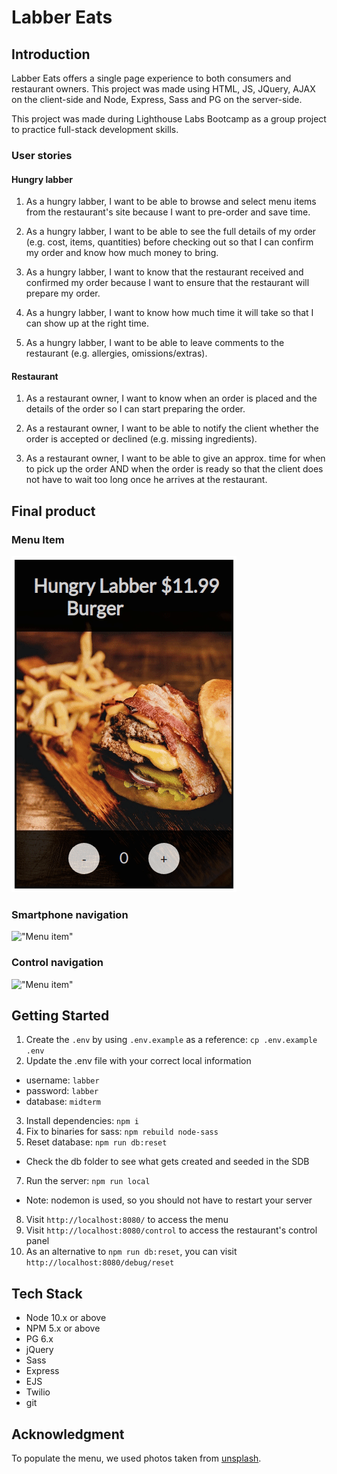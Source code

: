 # Labber Eats

## Introduction
Labber Eats offers a single page experience to both consumers and restaurant owners. This project was made using HTML, JS, JQuery, AJAX on the client-side and Node, Express, Sass and PG on the server-side.

This project was made during Lighthouse Labs Bootcamp as a group project to practice full-stack development skills.

### User stories

#### Hungry labber

1. As a hungry labber, I want to be able to browse and select menu items from the restaurant's site because I want to pre-order and save time.

2. As a hungry labber, I want to be able to see the full details of my order (e.g. cost, items, quantities) before checking out so that I can confirm my order and know how much money to bring.

3. As a hungry labber, I want to know that the restaurant received and confirmed my order because I want to ensure that the restaurant will prepare my order.

4. As a hungry labber, I want to know how much time it will take so that I can show up at the right time.

5. As a hungry labber, I want to be able to leave comments to the restaurant (e.g. allergies, omissions/extras).

#### Restaurant

1. As a restaurant owner, I want to know when an order is placed and the details of the order so I can start preparing the order.

2. As a restaurant owner, I want to be able to notify the client whether the order is accepted or declined (e.g. missing ingredients).

3. As a restaurant owner, I want to be able to give an approx. time for when to pick up the order AND when the order is ready so that the client does not have to wait too long once he arrives at the restaurant.


## Final product

### Menu Item
!["Menu item"](https://github.com/NX915/labber-eats/blob/new_readme/docs/hover-menu-item.gif?raw=true)

### Smartphone navigation
!["Menu item"](https://github.com/NX915/labber-eats/blob/new_readme/docs/smartphone-demo.gif?raw=true)

### Control navigation
!["Menu item"](https://github.com/NX915/labber-eats/blob/new_readme/docs/control-navigation-1000px.gif?raw=true)

## Getting Started

1. Create the `.env` by using `.env.example` as a reference: `cp .env.example .env`
2. Update the .env file with your correct local information 
  - username: `labber` 
  - password: `labber` 
  - database: `midterm`
3. Install dependencies: `npm i`
4. Fix to binaries for sass: `npm rebuild node-sass`
5. Reset database: `npm run db:reset`
  - Check the db folder to see what gets created and seeded in the SDB
7. Run the server: `npm run local`
  - Note: nodemon is used, so you should not have to restart your server
8. Visit `http://localhost:8080/` to access the menu
9. Visit `http://localhost:8080/control` to access the restaurant's control panel
10. As an alternative to `npm run db:reset`, you can visit `http://localhost:8080/debug/reset`

## Tech Stack

- Node 10.x or above
- NPM 5.x or above
- PG 6.x
- jQuery
- Sass
- Express
- EJS
- Twilio
- git

## Acknowledgment

To populate the menu, we used photos taken from [unsplash](https://unsplash.com/).

